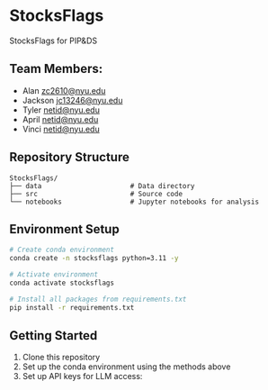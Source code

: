 # StocksFlags
StocksFlags for PIP&DS
## Team Members: 
- Alan zc2610@nyu.edu
- Jackson jc13246@nyu.edu
- Tyler netid@nyu.edu
- April netid@nyu.edu
- Vinci netid@nyu.edu

## Repository Structure
```
StocksFlags/
├── data                      # Data directory
├── src                       # Source code
└── notebooks                 # Jupyter notebooks for analysis
```

## Environment Setup
```bash
# Create conda environment
conda create -n stocksflags python=3.11 -y

# Activate environment
conda activate stocksflags

# Install all packages from requirements.txt
pip install -r requirements.txt
```



## Getting Started
1. Clone this repository
2. Set up the conda environment using the methods above
3. Set up API keys for LLM access:
